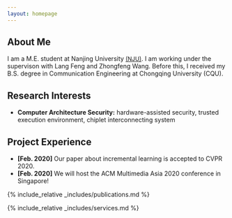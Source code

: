 ```yaml
---
layout: homepage
---
```


## About Me

I am a M.E. student at Nanjing University <a href="https://www.nju.edu.cn/en/" class="btn btn-sm z-depth-0" role="button" target="_blank" style="font-size:13px;">(NJU)</a>. I am working under the supervison with Lang Feng and Zhongfeng Wang.
Before this, I received my B.S. degree in Communication Engineering at Chongqing University (CQU).

## Research Interests

- **Computer Architecture Security:** hardware-assisted security, trusted execution environment, chiplet interconnecting system

## Project Experience

- **[Feb. 2020]** Our paper about incremental learning is accepted to CVPR 2020.
- **[Feb. 2020]** We will host the ACM Multimedia Asia 2020 conference in Singapore!


{% include_relative _includes/publications.md %}

{% include_relative _includes/services.md %}
